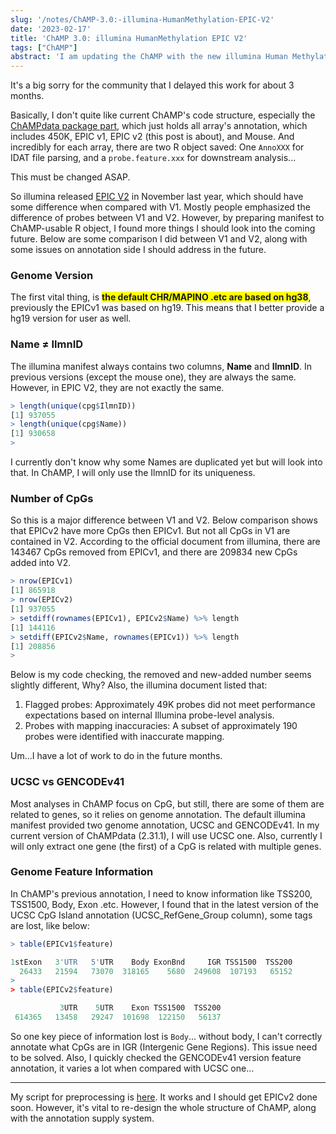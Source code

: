 ```yaml
---
slug: '/notes/ChAMP-3.0:-illumina-HumanMethylation-EPIC-V2'
date: '2023-02-17'
title: 'ChAMP 3.0: illumina HumanMethylation EPIC V2'
tags: ["ChAMP"]
abstract: 'I am updating the ChAMP with the new illumina Human Methylation Array, V2. Here are some record'
---
```


It's a big sorry for the community that I delayed this work for about 3 months.

Basically, I don't quite like current ChAMP's code structure, especially the [ChAMPdata package part](https://www.bioconductor.org/packages/release/bioc/html/ChAMP.html), which just holds all array's annotation, which includes 450K, EPIC v1, EPIC v2 (this post is about), and Mouse. And incredibly for each array, there are two R object saved: One `AnnoXXX` for IDAT file parsing, and a `probe.feature.xxx` for downstream analysis...

This must be changed ASAP.

So illumina released [EPIC V2](https://emea.support.illumina.com/array/array_kits/infinium-methylationepic-beadchip-kit/downloads.html) in November last year, which should have some difference when compared with V1. Mostly people emphasized the difference of probes between V1 and V2. However, by preparing manifest to ChAMP-usable R object, I found more things I should look into the coming future. Below are some comparison I did between V1 and V2, along with some issues on annotation side I should address in the future.


### Genome Version

The first vital thing, is <b style="background-color: yellow">the default CHR/MAPINO .etc are based on hg38</b>, previously the EPICv1 was based on hg19. This means that I better provide a hg19 version for user as well.

### Name ≠ IlmnID

The illumina manifest always contains two columns, **Name** and **IlmnID**. In previous versions (except the mouse one), they are always the same. However, in EPIC V2, they are not exactly the same.

```R
> length(unique(cpg$IlmnID))
[1] 937055
> length(unique(cpg$Name))
[1] 930658
> 
```

I currently don't know why some Names are duplicated yet but will look into that. In ChAMP, I will only use the IlmnID for its uniqueness.

### Number of CpGs

So this is a major difference between V1 and V2. Below comparison shows that EPICv2 have more CpGs then EPICv1. But not all CpGs in V1 are contained in V2. According to the official document from illumina, there are 143467 CpGs removed from EPICv1, and there are 209834 new CpGs added into V2. 



```R
> nrow(EPICv1)
[1] 865918
> nrow(EPICv2)
[1] 937055
> setdiff(rownames(EPICv1), EPICv2$Name) %>% length
[1] 144116
> setdiff(EPICv2$Name, rownames(EPICv1)) %>% length
[1] 208856
> 
```

Below is my code checking, the removed and new-added number seems slightly different, Why? Also, the illumina document listed that:

1. Flagged probes: Approximately 49K probes did not meet performance expectations based on internal Illumina probe-level analysis.
2. Probes with mapping inaccuracies: A subset of approximately 190 probes were identified with inaccurate mapping.

Um...I have a lot of work to do in the future months.

### UCSC vs GENCODEv41

Most analyses in ChAMP focus on CpG, but still, there are some of them are related to genes, so it relies on genome annotation. The default illumina manifest provided two genome annotation, UCSC and GENCODEv41. In my current version of ChAMPdata (2.31.1), I will use UCSC one. Also, currently I will only extract one gene (the first) of a CpG is related with multiple genes.

### Genome Feature Information

In ChAMP's previous annotation, I need to know information like TSS200, TSS1500, Body, Exon .etc. However, I found that in the latest version of the UCSC CpG Island annotation (UCSC_RefGene_Group column), some tags are lost, like below:

```r
> table(EPICv1$feature)

1stExon   3'UTR   5'UTR    Body ExonBnd     IGR TSS1500  TSS200
  26433   21594   73070  318165    5680  249608  107193   65152
>
> table(EPICv2$feature)

           3UTR    5UTR    Exon TSS1500  TSS200 
 614365   13458   29247  101698  122150   56137 
```

So one key piece of information lost is `Body`... without body, I can't correctly annotate what CpGs are in IGR (Intergenic Gene Regions). This issue need to be solved. Also, I quickly checked the GENCODEv41 version feature annotation, it varies a lot when compared with UCSC one...


---

My script for preprocessing is [here](https://github.com/YuanTian1991/ChAMP-Script/blob/master/Manifest2Annotation_EPIC_v2.R). It works and I should get EPICv2 done soon. However, it's vital to re-design the whole structure of ChAMP, along with the annotation supply system.

